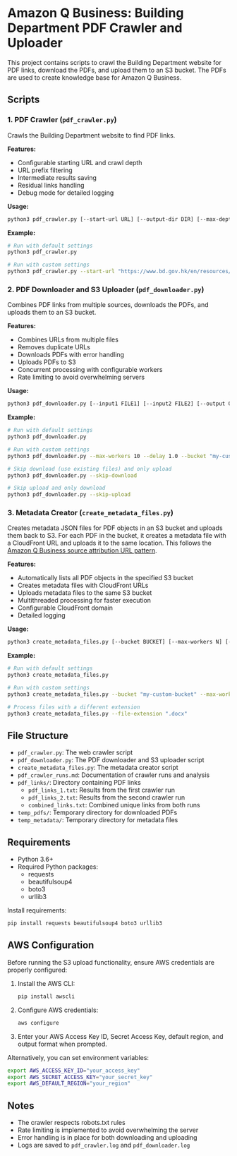 # Amazon Q Business: Building Department PDF Crawler and Uploader

This project contains scripts to crawl the Building Department website for PDF links, download the PDFs, and upload them to an S3 bucket. The PDFs are used to create knowledge base for Amazon Q Business. 

## Scripts

### 1. PDF Crawler (`pdf_crawler.py`)

Crawls the Building Department website to find PDF links.

**Features:**
- Configurable starting URL and crawl depth
- URL prefix filtering
- Intermediate results saving
- Residual links handling
- Debug mode for detailed logging

**Usage:**
```bash
python3 pdf_crawler.py [--start-url URL] [--output-dir DIR] [--max-depth DEPTH] [--url-prefix PREFIX] [--debug]
```

**Example:**
```bash
# Run with default settings
python3 pdf_crawler.py

# Run with custom settings
python3 pdf_crawler.py --start-url "https://www.bd.gov.hk/en/resources/codes-and-references/" --max-depth 5 --debug
```

### 2. PDF Downloader and S3 Uploader (`pdf_downloader.py`)

Combines PDF links from multiple sources, downloads the PDFs, and uploads them to an S3 bucket.

**Features:**
- Combines URLs from multiple files
- Removes duplicate URLs
- Downloads PDFs with error handling
- Uploads PDFs to S3
- Concurrent processing with configurable workers
- Rate limiting to avoid overwhelming servers

**Usage:**
```bash
python3 pdf_downloader.py [--input1 FILE1] [--input2 FILE2] [--output OUTPUT] [--bucket BUCKET] [--temp-dir DIR] [--max-workers N] [--delay SECONDS] [--skip-download] [--skip-upload]
```

**Example:**
```bash
# Run with default settings
python3 pdf_downloader.py

# Run with custom settings
python3 pdf_downloader.py --max-workers 10 --delay 1.0 --bucket "my-custom-bucket"

# Skip download (use existing files) and only upload
python3 pdf_downloader.py --skip-download

# Skip upload and only download
python3 pdf_downloader.py --skip-upload
```

### 3. Metadata Creator (`create_metadata_files.py`)

Creates metadata JSON files for PDF objects in an S3 bucket and uploads them back to S3. For each PDF in the bucket, it creates a metadata file with a CloudFront URL and uploads it to the same location. This follows the [Amazon Q Business source attribution URL pattern](https://community.aws/content/2jHkgsngSxBhkzFPQwuEMgl3Nkw/setting-up-source-attribution-urls-when-using-amazon-s3-as-a-connector-for-amazon-q-business-applications?lang=en).

**Features:**
- Automatically lists all PDF objects in the specified S3 bucket
- Creates metadata files with CloudFront URLs
- Uploads metadata files to the same S3 bucket
- Multithreaded processing for faster execution
- Configurable CloudFront domain
- Detailed logging

**Usage:**
```bash
python3 create_metadata_files.py [--bucket BUCKET] [--max-workers N] [--file-extension EXT]
```

**Example:**
```bash
# Run with default settings
python3 create_metadata_files.py

# Run with custom settings
python3 create_metadata_files.py --bucket "my-custom-bucket" --max-workers 20

# Process files with a different extension
python3 create_metadata_files.py --file-extension ".docx"
```

## File Structure

- `pdf_crawler.py`: The web crawler script
- `pdf_downloader.py`: The PDF downloader and S3 uploader script
- `create_metadata_files.py`: The metadata creator script
- `pdf_crawler_runs.md`: Documentation of crawler runs and analysis
- `pdf_links/`: Directory containing PDF links
  - `pdf_links_1.txt`: Results from the first crawler run
  - `pdf_links_2.txt`: Results from the second crawler run
  - `combined_links.txt`: Combined unique links from both runs
- `temp_pdfs/`: Temporary directory for downloaded PDFs
- `temp_metadata/`: Temporary directory for metadata files

## Requirements

- Python 3.6+
- Required Python packages:
  - requests
  - beautifulsoup4
  - boto3
  - urllib3

Install requirements:
```bash
pip install requests beautifulsoup4 boto3 urllib3
```

## AWS Configuration

Before running the S3 upload functionality, ensure AWS credentials are properly configured:

1. Install the AWS CLI:
   ```bash
   pip install awscli
   ```

2. Configure AWS credentials:
   ```bash
   aws configure
   ```

3. Enter your AWS Access Key ID, Secret Access Key, default region, and output format when prompted.

Alternatively, you can set environment variables:
```bash
export AWS_ACCESS_KEY_ID="your_access_key"
export AWS_SECRET_ACCESS_KEY="your_secret_key"
export AWS_DEFAULT_REGION="your_region"
```

## Notes

- The crawler respects robots.txt rules
- Rate limiting is implemented to avoid overwhelming the server
- Error handling is in place for both downloading and uploading
- Logs are saved to `pdf_crawler.log` and `pdf_downloader.log`
